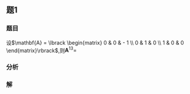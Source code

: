 ## 题1
### 题目
设$\mathbf{A} = \lbrack \begin{matrix} 0 & 0 & - 1 \\ 0 & 1 & 0 \\ 1 & 0 & 0 \end{matrix}\rbrack$,则${\mathbf{A}}^{13} =$
### 分析

### 解